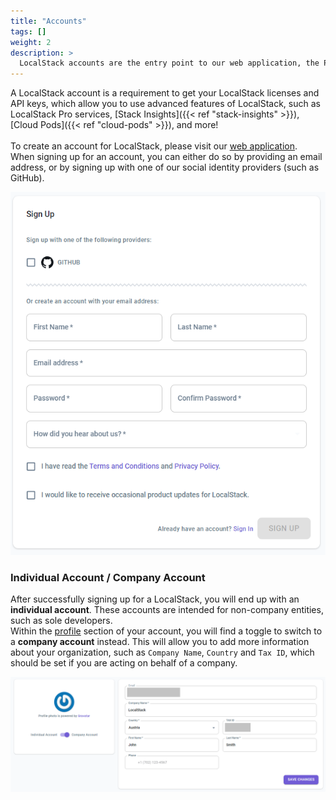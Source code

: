 ```yaml
---
title: "Accounts"
tags: [] 
weight: 2
description: >
  LocalStack accounts are the entry point to our web application, the Pro CLI, and more!
---
```


A LocalStack account is a requirement to get your LocalStack licenses and API keys, which allow you to use advanced features of LocalStack, such as LocalStack Pro services, [Stack Insights]({{< ref "stack-insights" >}}), [Cloud Pods]({{< ref "cloud-pods" >}}), and more!<br><br>
To create an account for LocalStack, please visit our [web application](https://app.localstack.cloud/sign-up).<br>
When signing up for an account, you can either do so by providing an email address, or by signing up with one of our social identity providers (such as GitHub).

<img src="signup.PNG" width="550px" alt="Sign Up Form">

### Individual Account / Company Account
After successfully signing up for a LocalStack, you will end up with an <b>individual account</b>.
These accounts are intended for non-company entities, such as sole developers.<br>
Within the [profile](https://app.localstack.cloud/account) section of your account, you will find a toggle to switch to a <b>company account</b> instead.
This will allow you to add more information about your organization, such as `Company Name`, `Country` and `Tax ID`, which should be set if you are acting on behalf of a company.

<img src="indcomp.PNG" width="800px" alt="Switch for Individual and Company Account">

